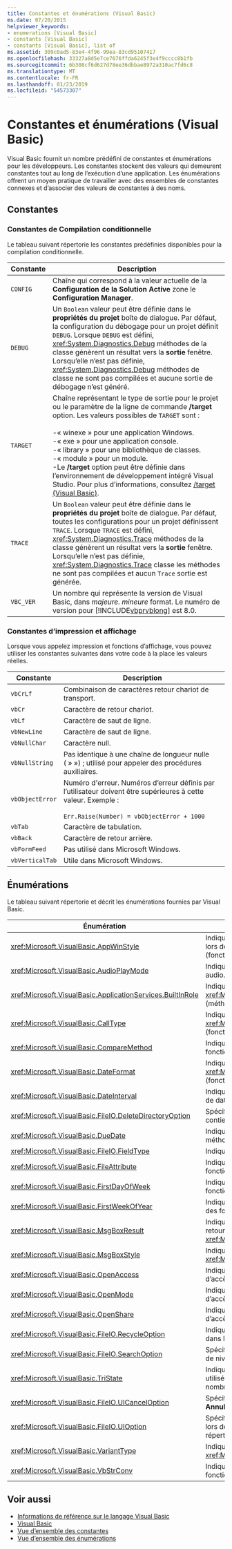 ```yaml
---
title: Constantes et énumérations (Visual Basic)
ms.date: 07/20/2015
helpviewer_keywords:
- enumerations [Visual Basic]
- constants [Visual Basic]
- constants [Visual Basic], list of
ms.assetid: 309c0ad5-83e4-4f96-99ea-83cd95107417
ms.openlocfilehash: 33327a8d5e7ce7676ffda6245f3e4f9cccc8b1fb
ms.sourcegitcommit: 6b308cf6d627d78ee36dbbae8972a310ac7fd6c8
ms.translationtype: MT
ms.contentlocale: fr-FR
ms.lasthandoff: 01/23/2019
ms.locfileid: "54573307"
---
```

# <a name="constants-and-enumerations-visual-basic"></a>Constantes et énumérations (Visual Basic)
Visual Basic fournit un nombre prédéfini de constantes et énumérations pour les développeurs. Les constantes stockent des valeurs qui demeurent constantes tout au long de l’exécution d’une application. Les énumérations offrent un moyen pratique de travailler avec des ensembles de constantes connexes et d’associer des valeurs de constantes à des noms.  
  
## <a name="constants"></a>Constantes  
  
### <a name="conditional-compilation-constants"></a>Constantes de Compilation conditionnelle  
 Le tableau suivant répertorie les constantes prédéfinies disponibles pour la compilation conditionnelle.  
  
|**Constante**|**Description**|  
|---|---|  
|`CONFIG`|Chaîne qui correspond à la valeur actuelle de la **Configuration de la Solution Active** zone le **Configuration Manager**.|  
|`DEBUG`|Un `Boolean` valeur peut être définie dans le **propriétés du projet** boîte de dialogue. Par défaut, la configuration du débogage pour un projet définit `DEBUG`. Lorsque `DEBUG` est défini, <xref:System.Diagnostics.Debug> méthodes de la classe génèrent un résultat vers la **sortie** fenêtre. Lorsqu’elle n’est pas définie, <xref:System.Diagnostics.Debug> méthodes de classe ne sont pas compilées et aucune sortie de débogage n’est généré.|  
|`TARGET`|Chaîne représentant le type de sortie pour le projet ou le paramètre de la ligne de commande **/target** option. Les valeurs possibles de `TARGET` sont :<br /><br /> -« winexe » pour une application Windows.<br />-« exe » pour une application console.<br />-« library » pour une bibliothèque de classes.<br />-« module » pour un module.<br />-Le **/target** option peut être définie dans l’environnement de développement intégré Visual Studio. Pour plus d’informations, consultez [/target (Visual Basic)](../../visual-basic/reference/command-line-compiler/target.md).|  
|`TRACE`|Un `Boolean` valeur peut être définie dans le **propriétés du projet** boîte de dialogue. Par défaut, toutes les configurations pour un projet définissent `TRACE`. Lorsque `TRACE` est défini, <xref:System.Diagnostics.Trace> méthodes de la classe génèrent un résultat vers la **sortie** fenêtre. Lorsqu’elle n’est pas définie, <xref:System.Diagnostics.Trace> classe les méthodes ne sont pas compilées et aucun `Trace` sortie est générée.|  
|`VBC_VER`|Un nombre qui représente la version de Visual Basic, dans *majeure*. *mineure* format. Le numéro de version pour [!INCLUDE[vbprvblong](~/includes/vbprvblong-md.md)] est 8.0.|  
  
### <a name="print-and-display-constants"></a>Constantes d’impression et affichage  
 Lorsque vous appelez impression et fonctions d’affichage, vous pouvez utiliser les constantes suivantes dans votre code à la place les valeurs réelles.  
  
|**Constante**|**Description**|  
|---|---|  
|`vbCrLf`|Combinaison de caractères retour chariot de transport.|  
|`vbCr`|Caractère de retour chariot.|  
|`vbLf`|Caractère de saut de ligne.|  
|`vbNewLine`|Caractère de saut de ligne.|  
|`vbNullChar`|Caractère null.|  
|`vbNullString`|Pas identique à une chaîne de longueur nulle ( » ») ; utilisé pour appeler des procédures auxiliaires.|  
|`vbObjectError`|Numéro d'erreur. Numéros d’erreur définis par l’utilisateur doivent être supérieures à cette valeur. Exemple :<br /><br /> `Err.Raise(Number) = vbObjectError + 1000`|  
|`vbTab`|Caractère de tabulation.|  
|`vbBack`|Caractère de retour arrière.|  
|`vbFormFeed`|Pas utilisé dans Microsoft Windows.|  
|`vbVerticalTab`|Utile dans Microsoft Windows.|  
  
## <a name="enumerations"></a>Énumérations  
 Le tableau suivant répertorie et décrit les énumérations fournies par Visual Basic.  
  
|Énumération|Description|  
|---|---|  
|<xref:Microsoft.VisualBasic.AppWinStyle>|Indique le style de fenêtre à utiliser pour le programme appelé lors de l’appel le <xref:Microsoft.VisualBasic.Interaction.Shell%2A> (fonction).|  
|<xref:Microsoft.VisualBasic.AudioPlayMode>|Indique comment lire les sons lors de l’appel des méthodes audio.|  
|<xref:Microsoft.VisualBasic.ApplicationServices.BuiltInRole>|Indique le type de rôle à vérifier lors de l’appel le <xref:Microsoft.VisualBasic.ApplicationServices.User.IsInRole%2A> (méthode).|  
|<xref:Microsoft.VisualBasic.CallType>|Indique le type de procédure appelée lors de l’appel le <xref:Microsoft.VisualBasic.Interaction.CallByName%2A> (fonction).|  
|<xref:Microsoft.VisualBasic.CompareMethod>|Indique comment comparer des chaînes lors de l’appel des fonctions de comparaison.|  
|<xref:Microsoft.VisualBasic.DateFormat>|Indique comment afficher les dates lors de l’appel le <xref:Microsoft.VisualBasic.Strings.FormatDateTime%2A> (fonction).|  
|<xref:Microsoft.VisualBasic.DateInterval>|Indique comment déterminer et mettre en forme les intervalles de date pendant l’appel des fonctions de date.|  
|<xref:Microsoft.VisualBasic.FileIO.DeleteDirectoryOption>|Spécifie l’action à entreprendre lorsqu’un répertoire à supprimer contient des fichiers ou répertoires.|  
|<xref:Microsoft.VisualBasic.DueDate>|Indique quand les paiements sont dus lors de l’appel des méthodes financières.|  
|<xref:Microsoft.VisualBasic.FileIO.FieldType>|Indique si les champs de texte sont délimités ou à largeur fixe.|  
|<xref:Microsoft.VisualBasic.FileAttribute>|Indique les attributs de fichier à utiliser lors de l’appel des fonctions d’accès au fichier.|  
|<xref:Microsoft.VisualBasic.FirstDayOfWeek>|Indique le premier jour de la semaine à utiliser lors de l’appel des fonctions de date.|  
|<xref:Microsoft.VisualBasic.FirstWeekOfYear>|Indique la première semaine de l’année à utiliser lors de l’appel des fonctions de date.|  
|<xref:Microsoft.VisualBasic.MsgBoxResult>|Indique le bouton qui a été enfoncé dans une boîte de message, retourné par la fonction <xref:Microsoft.VisualBasic.Interaction.MsgBox%2A>.|  
|<xref:Microsoft.VisualBasic.MsgBoxStyle>|Indique les boutons à afficher lors de l’appel de la fonction <xref:Microsoft.VisualBasic.Interaction.MsgBox%2A>.|  
|<xref:Microsoft.VisualBasic.OpenAccess>|Indique comment ouvrir un fichier lors de l’appel des fonctions d’accès au fichier.|  
|<xref:Microsoft.VisualBasic.OpenMode>|Indique comment ouvrir un fichier lors de l’appel des fonctions d’accès au fichier.|  
|<xref:Microsoft.VisualBasic.OpenShare>|Indique comment ouvrir un fichier lors de l’appel des fonctions d’accès au fichier.|  
|<xref:Microsoft.VisualBasic.FileIO.RecycleOption>|Indique si un fichier doit être supprimé définitivement ou placé dans la Corbeille.|  
|<xref:Microsoft.VisualBasic.FileIO.SearchOption>|Spécifie s’il faut rechercher tout ou uniquement les répertoires de niveau supérieur.|  
|<xref:Microsoft.VisualBasic.TriState>|Indique un `Boolean` valeur ou si la valeur par défaut doit être utilisée lors de l’appel des fonctions de mise en forme de nombre.|  
|<xref:Microsoft.VisualBasic.FileIO.UICancelOption>|Spécifie ce qui doit être effectuée si l’utilisateur clique sur **Annuler** lors d’une opération.|  
|<xref:Microsoft.VisualBasic.FileIO.UIOption>|Spécifie s’il faut afficher une boîte de dialogue de progression lors de la copie, la suppression ou déplacement de fichiers ou répertoires.|  
|<xref:Microsoft.VisualBasic.VariantType>|Indique le type d’un objet variant, retourné par la <xref:Microsoft.VisualBasic.Information.VarType%2A> (fonction).|  
|<xref:Microsoft.VisualBasic.VbStrConv>|Indique le type de conversion à exécuter lors de l’appel de la fonction <xref:Microsoft.VisualBasic.Strings.StrConv%2A>.|  
  
## <a name="see-also"></a>Voir aussi
- [Informations de référence sur le langage Visual Basic](../../visual-basic/language-reference/index.md)
- [Visual Basic](../../visual-basic/index.md)
- [Vue d’ensemble des constantes](../../visual-basic/programming-guide/language-features/constants-enums/constants-overview.md)
- [Vue d’ensemble des énumérations](../../visual-basic/programming-guide/language-features/constants-enums/enumerations-overview.md)
